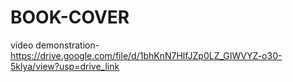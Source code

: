 # BOOK-COVER
video demonstration-https://drive.google.com/file/d/1bhKnN7HlfJZp0LZ_GIWVYZ-o30-5klya/view?usp=drive_link
